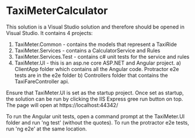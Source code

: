 # TaxiMeterCalculator

This solution is a Visual Studio solution and therefore should be opened in Visual Studio.
It contains 4 projects:
1) TaxiMeter.Common - contains the models that represent a TaxiRide
2) TaxiMeter.Services - contains a CalculatorService and Rules
3) TaxiMeter.Services.Test - contains c# unit tests for the service and rules
4) TaxiMeter.UI - this is an asp.ne core ASP.NET and Angular project. 
  a) ClientApp folder which contains all the Angular code. Protractor e2e tests are in the e2e folder
  b) Controllers folder that contains the TaxiFareController api.
  
Ensure that TaxiMeter.UI is set as the startup project.
Once set as startup, the solution can be run by clicking the IIS Express gree run button on top.
The page will open at https://localhost:44342/

To run the Angular unit tests, open a command prompt at the TaxiMeter.UI folder and run 'ng test' (without the quotes).
To run the protractor e2e tests, run 'ng e2e' at the same location.
